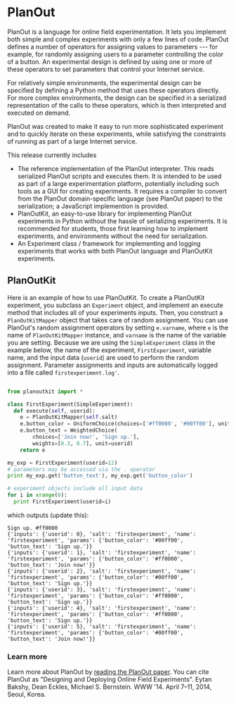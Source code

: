 # PlanOut

PlanOut is a language for online field experimentation. It lets you implement both simple and complex experiments with only a few lines of code. PlanOut defines a number of operators for assigning values to parameters --- for example, for randomly assigning users to a parameter controlling the color of a button. An experimental design is defined by using one or more of these operators to set parameters that control your Internet service.

For relatively simple environments, the experimental design can be specified by defining a Python method that uses these operators directly. For more complex environments, the design can be specified in a serialized representation of the calls to these operators, which is then interpreted and executed on demand.

PlanOut was created to make it easy to run more sophisticated experiment and to quickly iterate on these experiments, while satisfying the constraints of running as part of a large Internet service.

This release currently includes
  * The reference implementation of the PlanOut interpreter. This reads serialized PlanOut scripts and executes them. It is intended to be used as part of a large experimentation platform, potentially including such tools as a GUI for creating experiments. It requires a compiler to convert from the PlanOut domain-specific language (see PlanOut paper) to the serialization; a JavaScript implemention is provided.
  * PlanOutKit, an easy-to-use library for implementing PlanOut experiments in Python without the hassle of serializing experiments. It is recommended for students, those first learning how to implement experiments, and environments without the need for serialization.
  * An Experiment class / framework for implementing and logging experiments that works with both PlanOut language and PlanOutKit experiments.

## PlanOutKit

Here is an example of how to use PlanOutKit. To create a PlanOutKit experiment, you subclass an ``Experiment`` object, and implement an execute method that includes all of your experiments inputs. Then, you construct a ``PlanOutKitMapper`` object that takes care of random assignment.  You can use PlanOut's random assignment operators by setting ``e.varname``, where ``e`` is the name of ``PlanOutKitMapper`` instance, and ``varname`` is the name of the variable you are setting.  Because we are using the ``SimpleExperiment`` class in the example below, the name of the experiment, ``FirstExperiment``, variable name, and the input data (``userid``) are used to perform the random assignment.  Parameter assignments and inputs are automatically logged into a file called ``firstexperiment.log'``.

```python

from planoutkit import *

class FirstExperiment(SimpleExperiment):
  def execute(self, userid):
    e = PlanOutKitMapper(self.salt)
    e.button_color = UniformChoice(choices=['#ff0000', '#00ff00'], unit=userid)
    e.button_text = WeightedChoice(
        choices=['Join now!', 'Sign up.'],
        weights=[0.3, 0.7], unit=userid)
    return e

my_exp = FirstExperiment(userid=12)
# parameters may be accessed via the . operator
print my_exp.get('button_text'), my_exp.get('button_color')

# experiment objects include all input data
for i in xrange(6):
  print FirstExperiment(userid=i)
```

which outputs (update this):

```
Sign up. #ff0000
{'inputs': {'userid': 0}, 'salt': 'firstexperiment', 'name': 'firstexperiment', 'params': {'button_color': '#00ff00', 'button_text': 'Sign up.'}}
{'inputs': {'userid': 1}, 'salt': 'firstexperiment', 'name': 'firstexperiment', 'params': {'button_color': '#ff0000', 'button_text': 'Join now!'}}
{'inputs': {'userid': 2}, 'salt': 'firstexperiment', 'name': 'firstexperiment', 'params': {'button_color': '#00ff00', 'button_text': 'Sign up.'}}
{'inputs': {'userid': 3}, 'salt': 'firstexperiment', 'name': 'firstexperiment', 'params': {'button_color': '#ff0000', 'button_text': 'Sign up.'}}
{'inputs': {'userid': 4}, 'salt': 'firstexperiment', 'name': 'firstexperiment', 'params': {'button_color': '#ff0000', 'button_text': 'Sign up.'}}
{'inputs': {'userid': 5}, 'salt': 'firstexperiment', 'name': 'firstexperiment', 'params': {'button_color': '#00ff00', 'button_text': 'Join now!'}}
```

### Learn more
Learn more about PlanOut by [reading the PlanOut paper](http://www-personal.umich.edu/~ebakshy/planout.pdf). You can cite PlanOut as "Designing and Deploying Online Field Experiments". Eytan Bakshy, Dean Eckles, Michael S. Bernstein. WWW '14. April 7–11, 2014, Seoul, Korea.
